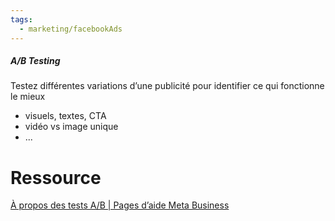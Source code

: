 ```yaml
---
tags:
  - marketing/facebookAds
---
```


##### A/B Testing
Testez différentes variations d’une publicité pour identifier ce qui fonctionne le mieux
- visuels, textes, CTA
- vidéo vs image unique
- ...



# Ressource 
[À propos des tests A/B \| Pages d’aide Meta Business](https://www.facebook.com/business/help/1738164643098669?id=445653312788501&ref=rooster)